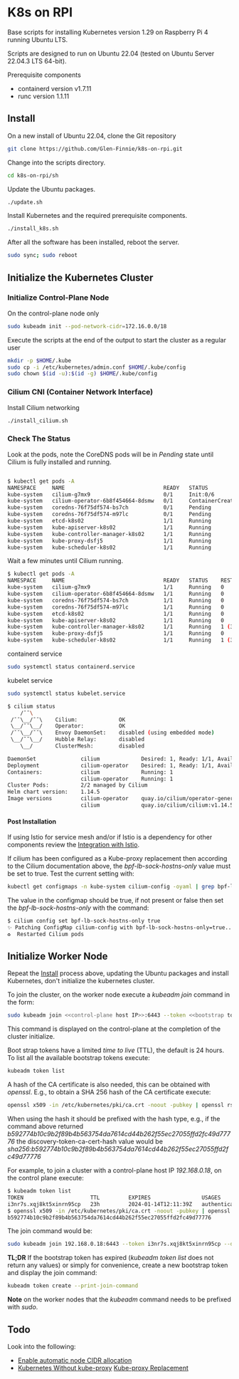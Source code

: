 # K8s on RPI

Base scripts for installing Kubernetes version 1.29 on Raspberry Pi 4 running Ubuntu LTS.

Scripts are designed to run on Ubuntu 22.04 (tested on Ubuntu Server 22.04.3 LTS 64-bit).

Prerequisite components

* containerd version v1.7.11
* runc version 1.1.11

## Install

On a new install of Ubuntu 22.04, clone the Git repository

```sh
git clone https://github.com/Glen-Finnie/k8s-on-rpi.git
```

Change into the scripts directory.

```sh
cd k8s-on-rpi/sh
```

Update the Ubuntu packages.

```sh
./update.sh
```

Install Kubernetes and the required prerequisite components.

```sh
./install_k8s.sh
```

After all the software has been installed, reboot the server.

```sh
sudo sync; sudo reboot
```

## Initialize the Kubernetes Cluster

### Initialize Control-Plane Node

On the control-plane node only

```sh
sudo kubeadm init --pod-network-cidr=172.16.0.0/18
```

Execute the scripts at the end of the output to start the cluster as a regular user

```sh
mkdir -p $HOME/.kube
sudo cp -i /etc/kubernetes/admin.conf $HOME/.kube/config
sudo chown $(id -u):$(id -g) $HOME/.kube/config
```

### Cilium CNI (Container Network Interface)

Install Cilium networking

```sh
./install_cilium.sh
```

### Check The Status

Look at the pods, note the CoreDNS pods will be in *Pending* state until Cilium is fully installed and running.

```sh

$ kubectl get pods -A
NAMESPACE     NAME                               READY   STATUS              RESTARTS   AGE
kube-system   cilium-g7mx9                       0/1     Init:0/6            0          74s
kube-system   cilium-operator-6b8f454664-8dsmw   0/1     ContainerCreating   0          74s
kube-system   coredns-76f75df574-bs7ch           0/1     Pending             0          4m45s
kube-system   coredns-76f75df574-m97lc           0/1     Pending             0          4m45s
kube-system   etcd-k8s02                         1/1     Running             0          5m6s
kube-system   kube-apiserver-k8s02               1/1     Running             0          5m3s
kube-system   kube-controller-manager-k8s02      1/1     Running             0          5m3s
kube-system   kube-proxy-dsfj5                   1/1     Running             0          4m45s
kube-system   kube-scheduler-k8s02               1/1     Running             0          5m3s
```

Wait a few minutes until Cilium running.

```sh
$ kubectl get pods -A
NAMESPACE     NAME                               READY   STATUS    RESTARTS        AGE
kube-system   cilium-g7mx9                       1/1     Running   0               4m54s
kube-system   cilium-operator-6b8f454664-8dsmw   1/1     Running   0               4m54s
kube-system   coredns-76f75df574-bs7ch           1/1     Running   0               8m25s
kube-system   coredns-76f75df574-m97lc           1/1     Running   0               8m25s
kube-system   etcd-k8s02                         1/1     Running   0               8m46s
kube-system   kube-apiserver-k8s02               1/1     Running   0               8m43s
kube-system   kube-controller-manager-k8s02      1/1     Running   1 (3m37s ago)   8m43s
kube-system   kube-proxy-dsfj5                   1/1     Running   0               8m25s
kube-system   kube-scheduler-k8s02               1/1     Running   1 (3m37s ago)   8m43s
```

containerd service

```sh
sudo systemctl status containerd.service
```

kubelet service

```sh
sudo systemctl status kubelet.service
```

```sh
$ cilium status
    /¯¯\
 /¯¯\__/¯¯\    Cilium:             OK
 \__/¯¯\__/    Operator:           OK
 /¯¯\__/¯¯\    Envoy DaemonSet:    disabled (using embedded mode)
 \__/¯¯\__/    Hubble Relay:       disabled
    \__/       ClusterMesh:        disabled

DaemonSet              cilium             Desired: 1, Ready: 1/1, Available: 1/1
Deployment             cilium-operator    Desired: 1, Ready: 1/1, Available: 1/1
Containers:            cilium             Running: 1
                       cilium-operator    Running: 1
Cluster Pods:          2/2 managed by Cilium
Helm chart version:    1.14.5
Image versions         cilium-operator    quay.io/cilium/operator-generic:v1.14.5@sha256:303f9076bdc73b3fc32aaedee64a14f6f44c8bb08ee9e3956d443021103ebe7a: 1
                       cilium             quay.io/cilium/cilium:v1.14.5@sha256:d3b287029755b6a47dee01420e2ea469469f1b174a2089c10af7e5e9289ef05b: 1
```

#### Post Installation

If using Istio for service mesh and/or if Istio is a dependency for other components review the [Integration with Istio](https://docs.cilium.io/en/latest/network/servicemesh/istio/#integration-with-istio).

If cilium has been configured as a Kube-proxy replacement then according to the Cilium documentation above, the *bpf-lb-sock-hostns-only* value must be set to true. Test the current setting with:

```sh
kubectl get configmaps -n kube-system cilium-config -oyaml | grep bpf-lb-sock-hostns-only
```

The value in the configmap should be true, if not present or false then set the *bpf-lb-sock-hostns-only* with the command:

```sh
$ cilium config set bpf-lb-sock-hostns-only true
✨ Patching ConfigMap cilium-config with bpf-lb-sock-hostns-only=true...
♻️  Restarted Cilium pods
```

## Initialize Worker Node

Repeat the [Install](#install) process above, updating the Ubuntu packages and install Kubernetes, don't initialize the kubernetes cluster.

To join the cluster, on the worker node execute a *kubeadm join* command in the form:

```sh
sudo kubeadm join <<control-plane host IP>>:6443 --token <<bootstrap token>> --discovery-token-ca-cert-hash <<ca-cert hash>>
```

This command is displayed on the control-plane at the completion of the cluster initialize.

Boot strap tokens have a limited *time to live* (TTL), the default is 24 hours. To list all the available bootstrap tokens execute:

```sh
kubeadm token list
```

A hash of the CA certificate is also needed, this can be obtained with *openssl*. E.g., to obtain a SHA 256 hash of the CA certificate execute:

```sh
openssl x509 -in /etc/kubernetes/pki/ca.crt -noout -pubkey | openssl rsa -pubin -outform DER 2>/dev/null | sha256sum | cut -d' ' -f1
```

When using the hash it should be prefixed with the hash type, e.g., if the command above returned *b592774b10c9b2f89b4b563754da7614cd44b262f55ec27055ffd2fc49d77776* the discovery-token-ca-cert-hash value would be *sha256:b592774b10c9b2f89b4b563754da7614cd44b262f55ec27055ffd2fc49d77776*

For example, to join a cluster with a control-plane host IP *192.168.0.18*, on the control plane execute:

```sh
$ kubeadm token list
TOKEN                     TTL         EXPIRES                USAGES                   DESCRIPTION                                                EXTRA GROUPS
i3nr7s.xqj8kt5xinrn95cp   23h         2024-01-14T12:11:39Z   authentication,signing   <none>                                                     system:bootstrappers:kubeadm:default-node-token
$ openssl x509 -in /etc/kubernetes/pki/ca.crt -noout -pubkey | openssl rsa -pubin -outform DER 2>/dev/null | sha256sum | cut -d' ' -f1
b592774b10c9b2f89b4b563754da7614cd44b262f55ec27055ffd2fc49d77776
```

The join command would be:

```sh
sudo kubeadm join 192.168.0.18:6443 --token i3nr7s.xqj8kt5xinrn95cp --discovery-token-ca-cert-hash sha256:b592774b10c9b2f89b4b563754da7614cd44b262f55ec27055ffd2fc49d77776
```

**TL;DR** If the bootstrap token has expired (*kubeadm token list* does not return any values) or simply for convenience, create a new bootstrap token and display the join command:

```sh
kubeadm token create --print-join-command
```

**Note** on the worker nodes that the *kubeadm* command needs to be prefixed with *sudo*.

## Todo

Look into the following:

* [Enable automatic node CIDR allocation](https://docs.cilium.io/en/latest/network/kubernetes/requirements/#enable-automatic-node-cidr-allocation-recommended)
* [Kubernetes Without kube-proxy](https://docs.cilium.io/en/latest/network/kubernetes/kubeproxy-free/)
    [Kube-proxy Replacement](https://cilium.io/use-cases/kube-proxy/)
